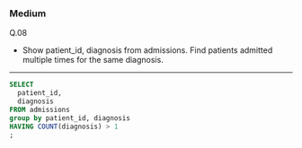 ### Medium
Q.08  
* Show patient_id, diagnosis from admissions. Find patients admitted multiple times for the same diagnosis.

---
```SQL
SELECT
  patient_id,
  diagnosis
FROM admissions
group by patient_id, diagnosis
HAVING COUNT(diagnosis) > 1
;
```
